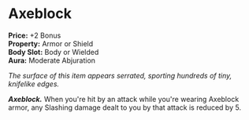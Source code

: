 # Axeblock

**Price:** +2 Bonus  
**Property:** Armor or Shield  
**Body Slot:** Body or Wielded  
**Aura:** Moderate Abjuration

*The surface of this item appears serrated, sporting hundreds of tiny, knifelike edges.*

***Axeblock.*** When you're hit by an attack while you're wearing Axeblock armor, any Slashing damage dealt to you by that attack is reduced by 5.